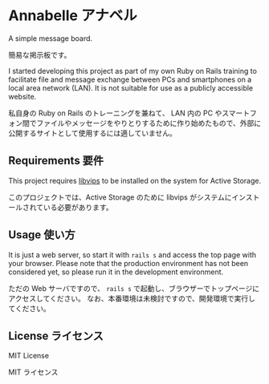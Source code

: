 # Annabelle アナベル

A simple message board.

簡易な掲示板です。

I started developing this project as part of my own Ruby on Rails training to facilitate file and message exchange between PCs and smartphones on a local area network (LAN). It is not suitable for use as a publicly accessible website.

私自身の Ruby on Rails のトレーニングを兼ねて、 LAN 内の PC やスマートフォン間でファイルやメッセージをやりとりするために作り始めたもので、外部に公開するサイトとして使用するには適していません。


## Requirements 要件

This project requires [libvips](https://github.com/libvips/libvips) to be installed on the system for Active Storage.

このプロジェクトでは、Active Storage のために libvips がシステムにインストールされている必要があります。


## Usage 使い方

It is just a web server, so start it with `rails s` and access the top page with your browser.
Please note that the production environment has not been considered yet, so please run it in the development environment.

ただの Web サーバですので、 `rails s` で起動し、ブラウザーでトップページにアクセスしてください。
なお、本番環境は未検討ですので、開発環境で実行してください。


## License ライセンス

MIT License

MIT ライセンス
